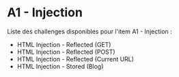 # A1 - Injection

Liste des challenges disponibles pour l'item A1 - Injection :&#x20;

* HTML Injection - Reflected (GET)
* HTML Injection - Reflected (POST)
* HTML Injection - Reflected (Current URL)
* HTML Injection - Stored (Blog)
